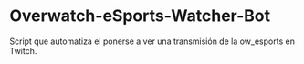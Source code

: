 # Overwatch-eSports-Watcher-Bot
Script que automatiza el ponerse a ver una transmisión de la ow_esports en Twitch.
